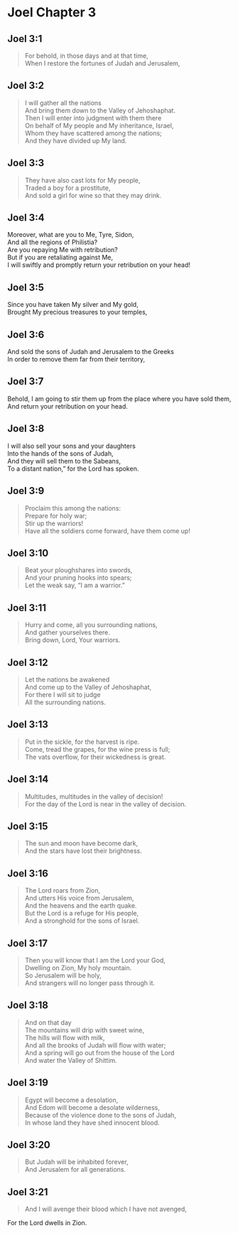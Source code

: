 # Joel Chapter 3

## Joel 3:1

> For behold, in those days and at that time,  
> When I restore the fortunes of Judah and Jerusalem,

## Joel 3:2

> I will gather all the nations  
> And bring them down to the Valley of Jehoshaphat.  
> Then I will enter into judgment with them there  
> On behalf of My people and My inheritance, Israel,  
> Whom they have scattered among the nations;  
> And they have divided up My land.

## Joel 3:3

> They have also cast lots for My people,  
> Traded a boy for a prostitute,  
> And sold a girl for wine so that they may drink.

## Joel 3:4

Moreover, what are you to Me, Tyre, Sidon,  
And all the regions of Philistia?  
Are you repaying Me with retribution?  
But if you are retaliating against Me,  
I will swiftly and promptly return your retribution on your head!

## Joel 3:5

Since you have taken My silver and My gold,  
Brought My precious treasures to your temples,

## Joel 3:6

And sold the sons of Judah and Jerusalem to the Greeks  
In order to remove them far from their territory,

## Joel 3:7

Behold, I am going to stir them up from the place where you have sold them,  
And return your retribution on your head.

## Joel 3:8

I will also sell your sons and your daughters  
Into the hands of the sons of Judah,  
And they will sell them to the Sabeans,  
To a distant nation,” for the Lord has spoken.

## Joel 3:9

> Proclaim this among the nations:  
> Prepare for holy war;  
> Stir up the warriors!  
> Have all the soldiers come forward, have them come up!

## Joel 3:10

> Beat your ploughshares into swords,  
> And your pruning hooks into spears;  
> Let the weak say, “I am a warrior.”

## Joel 3:11

> Hurry and come, all you surrounding nations,  
> And gather yourselves there.  
> Bring down, Lord, Your warriors.

## Joel 3:12

> Let the nations be awakened  
> And come up to the Valley of Jehoshaphat,  
> For there I will sit to judge  
> All the surrounding nations.

## Joel 3:13

> Put in the sickle, for the harvest is ripe.  
> Come, tread the grapes, for the wine press is full;  
> The vats overflow, for their wickedness is great.

## Joel 3:14

> Multitudes, multitudes in the valley of decision!  
> For the day of the Lord is near in the valley of decision.

## Joel 3:15

> The sun and moon have become dark,  
> And the stars have lost their brightness.

## Joel 3:16

> The Lord roars from Zion,  
> And utters His voice from Jerusalem,  
> And the heavens and the earth quake.  
> But the Lord is a refuge for His people,  
> And a stronghold for the sons of Israel.

## Joel 3:17

> Then you will know that I am the Lord your God,  
> Dwelling on Zion, My holy mountain.  
> So Jerusalem will be holy,  
> And strangers will no longer pass through it.

## Joel 3:18

> And on that day  
> The mountains will drip with sweet wine,  
> The hills will flow with milk,  
> And all the brooks of Judah will flow with water;  
> And a spring will go out from the house of the Lord  
> And water the Valley of Shittim.

## Joel 3:19

> Egypt will become a desolation,  
> And Edom will become a desolate wilderness,  
> Because of the violence done to the sons of Judah,  
> In whose land they have shed innocent blood.

## Joel 3:20

> But Judah will be inhabited forever,  
> And Jerusalem for all generations.

## Joel 3:21

> And I will avenge their blood which I have not avenged,

For the Lord dwells in Zion.

